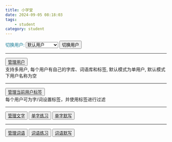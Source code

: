 ```yaml
---
title: 小学堂
date: 2024-09-05 08:18:03
tags:
    - student
category: student
---
```


<script src="./study.js"></script>
<link rel="stylesheet" href="./study.css?home=5" referrerpolicy="no-referrer" />
<script src="https://cdn.jsdelivr.net/npm/vue@2.6.14/dist/vue.js"></script>

<div :class="'app ' + (isMobile ? 'mobile' : '')" id="app">
    <section class="actions-container">
        <div class="actions ">
            <div class="row flex-row flex-wrap ml-20">
                <label for="userSelect fw-400" style="color:#117993">切换用户: </label>
                <select name="userSelect" id="userSelect"  class="f18 title-select" v-model="currentUser" @change="changeCurrentUser">
                    <option value="">默认用户</option>
                    <option v-for="(user, i) in userList" :value="user.name" :key="i">${user.name}</option>
                </select>
                <button class="action-btn primary flex0 hide" @click="changeCurrentUser">
                    切换用户
                </button>
            </div>
            <hr class="mt-20 mb-20" />
            <div class="row flex-row flex-wrap gap0">
                <button class="action-btn flex0">
                    <a href="admin-users.html">管理用户</a>
                </button>
                <div class="grey ml-10">支持多用户, 每个用户有自己的字库、词语库和标签, 默认模式为单用户, 默认模式下用户名称为空</div>
            </div>
            <hr class="mt-20 mb-20" />
            <div class="row flex-row flex-wrap gap0">
                <button class="action-btn flex0">
                    <a href="admin-tags.html">管理当前用户标签</a>
                </button>
                <div class="grey ml-10">每个用户可为字/词设置标签，并使用标签进行过滤</div>
            </div>
            <hr class="mt-20 mb-20" />
            <div class="row flex-row flex-wrap">
                <button class="action-btn flex0">
                    <a href="admin-single.html">管理文字</a>
                </button>
                <button class="action-btn primary flex0">
                    <a href="single.html">单字练习</a>
                </button>
                <button class="action-btn primary flex0">
                    <a href="single.html?test=1">单字默写</a>
                </button>
            </div>
            <hr class="mt-20 mb-20" />
            <div class="row flex-row flex-wrap">
                <button class="action-btn flex0">
                    <a href="admin-multiple.html">管理词语</a>
                </button>
                <button class="action-btn primary flex0">
                    <a href="multiple.html">词语练习</a>
                </button>
                <button class="action-btn primary flex0">
                    <a href="multiple.html?test=1">词语默写</a>
                </button>
            </div>
        </div>
    </section>
</div>


<script>
    new Vue({
        el: '#app',
        delimiters: ['${', '}'],
        data: {
            isMobile: getIsMobile(),
            currentUser: getCurUser(),
            userList: (LCache.get('users') || []).filter(user => user.status !== 'disable')
        },
        methods: {
            changeCurrentUser() {
                LCache.set('curUser', this.currentUser);
                showToast(`修改成功，当前用户是 ${this.currentUser || '默认用户'}`)
            },
        }
    });
</script>
